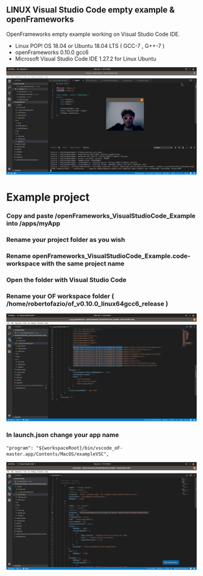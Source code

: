 ## LINUX Visual Studio Code empty example & openFrameworks

OpenFrameworks empty example working on Visual Studio Code IDE.
- Linux POP! OS 18.04 or Ubuntu 18.04 LTS ( GCC-7 , G++-7 )
- openFrameworks 0.10.0 gcc6
- Microsoft Visual Studio Code IDE 1.27.2 for Linux Ubuntu

![Image](/imgs/1.png)

# Example project

 ### Copy and paste /openFrameworks_VisualStudioCode_Example into /apps/myApp
 ### Rename your project folder as you wish
 ### Rename openFrameworks_VisualStudioCode_Example.code-workspace with the same project name
 ### Open the folder with Visual Studio Code 
 ### Rename your OF workspace folder ( /home/robertofazio/of_v0.10.0_linux64gcc6_release )
![Image](/imgs/2.png)

 ### In launch.json change your app name 
 
 ```
 "program": "${workspaceRoot}/bin/vscode_oF-master.app/Contents/MacOS/exampleVSC",
```

 ![Image](/imgs/3.png)
 
 


 


